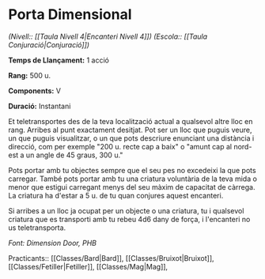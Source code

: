 # Porta Dimensional

*(Nivell:: [[Taula Nivell 4|Encanteri Nivell 4]]) (Escola:: [[Taula Conjuració|Conjuració]])*

**Temps de Llançament:** 1 acció

**Rang:** 500 u.

**Components:** V

**Duració:** Instantani

Et teletransportes des de la teva localització actual a qualsevol altre lloc en rang. Arribes al punt exactament desitjat. Pot ser un lloc que puguis veure, un que puguis visualitzar, o un que pots descriure enunciant una distància i direcció, com per exemple "200 u. recte cap a baix" o "amunt cap al nord-est a un angle de 45 graus, 300 u."

Pots portar amb tu objectes sempre que el seu pes no excedeixi la que pots carregar. També pots portar amb tu una criatura voluntària de la teva mida o menor que estigui carregant menys del seu màxim de capacitat de càrrega. La criatura ha d'estar a 5 u. de tu quan conjures aquest encanteri.

Si arribes a un lloc ja ocupat per un objecte o una criatura, tu i qualsevol criatura que es transporti amb tu rebeu 4d6 dany de força, i l'encanteri no us teletransporta.


*Font: Dimension Door, PHB*



Practicants:: [[Classes/Bard|Bard]], [[Classes/Bruixot|Bruixot]], [[Classes/Fetiller|Fetiller]], [[Classes/Mag|Mag]],